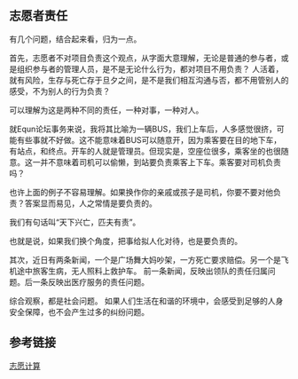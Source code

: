 志愿者责任
------

有几个问题，结合起来看，归为一点。

首先，志愿者不对项目负责这个观点，从字面大意理解，无论是普通的参与者，或是组织参与者的管理人员，是不是无论什么行为，都对项目不用负责？
人活着，就有风险，生存与死亡存于旦夕之间，是不是我们相互沟通与否，都不用管别人的感受，不为别人的行为负责？

可以理解为这是两种不同的责任，一种对事，一种对人。

就Equn论坛事务来说，我将其比喻为一辆BUS，我们上车后，人多感觉很挤，可能有些事就不好做。这不能意味着BUS可以随意开，因为乘客要在目的地下车，有站点，和终点。开车的人就是管理员。但现实是，空座位很多，乘客坐的也很随意。这一并不意味着司机可以偷懒，到站要负责乘客上下车。乘客要对司机负责吗？

也许上面的例子不容易理解。如果换作你的亲戚或孩子是司机，你要不要对他负责？答案显而易见，人之常情是要负责的。

我们有句话叫“天下兴亡，匹夫有责”。

也就是说，如果我们换个角度，把事给拟人化对待，也是要负责的。

其次，近日有两条新闻，一个是广场舞大妈吵架，一方死亡要求赔偿。另一个是飞机途中旅客生病，无人照料上救护车。
前一条新闻，反映出领队的责任归属问题。后一条反映出医疗服务的责任问题。

综合观察，都是社会问题。
如果人们生活在和谐的环境中，会感受到足够的人身安全保障，也不会产生过多的纠纷问题。

参考链接
------
[志愿计算](http://www.equn.com/wiki/志愿计算)